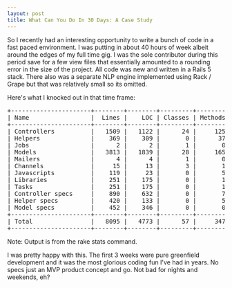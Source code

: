```yaml
---
layout: post
title: What Can You Do In 30 Days: A Case Study
---
```


So I recently had an interesting opportunity to write a bunch of code in a fast paced environment.  I was putting in about 40 hours of week albeit around the edges of my full time gig.  I was the sole contributor during this period save for a few view files that essentially amounted to a rounding error in the size of the project.  All code was new and written in a Rails 5 stack.  There also was a separate NLP engine implemented using Rack / Grape but that was relatively small so its omitted.  

Here's what I knocked out in that time frame:

<pre>
+----------------------+--------+--------+---------+---------+-----+-------+
| Name                 |  Lines |    LOC | Classes | Methods | M/C | LOC/M |
+----------------------+--------+--------+---------+---------+-----+-------+
| Controllers          |   1509 |   1122 |      24 |     125 |   5 |     6 |
| Helpers              |    369 |    309 |       0 |      37 |   0 |     6 |
| Jobs                 |      2 |      2 |       1 |       0 |   0 |     0 |
| Models               |   3813 |   1839 |      28 |     165 |   5 |     9 |
| Mailers              |      4 |      4 |       1 |       0 |   0 |     0 |
| Channels             |     15 |     13 |       3 |       1 |   0 |    11 |
| Javascripts          |    119 |     23 |       0 |       5 |   0 |     2 |
| Libraries            |    251 |    175 |       0 |       1 |   0 |   173 |
| Tasks                |    251 |    175 |       0 |       1 |   0 |   173 |
| Controller specs     |    890 |    632 |       0 |       7 |   0 |    88 |
| Helper specs         |    420 |    133 |       0 |       5 |   0 |    24 |
| Model specs          |    452 |    346 |       0 |       0 |   0 |     0 |
+----------------------+--------+--------+---------+---------+-----+-------+
| Total                |   8095 |   4773 |      57 |     347 |   6 |    11 |
+----------------------+--------+--------+---------+---------+-----+-------+
</pre>

Note: Output is from the rake stats command.

I was pretty happy with this. The first 3 weeks were pure greenfield development and it was the most glorious coding fun I've had in years.  No specs just an MVP product concept and go.  Not bad for nights and weekends, eh?
